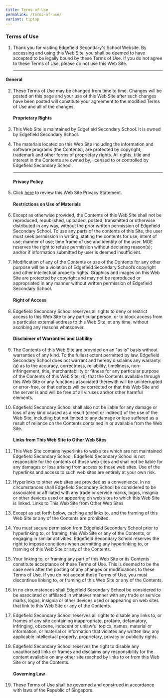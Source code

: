 ```yaml
---
title: Terms of Use
permalink: /terms-of-use/
variant: tiptap
---
```

<h3><strong>Terms of Use</strong></h3>
<ol data-tight="true" class="tight">
<li>
<p>Thank you for visiting Edgefield Secondary's School Website. By accessing
and using this Web Site, you shall be deemed to have accepted to be legally
bound by these Terms of Use. If you do not agree to these Terms of Use,
please do not use this Web Site.</p>
<hr>
</li>
</ol>
<h4><strong>General</strong></h4>
<ol start="2" data-tight="true" class="tight">
<li>
<p>These Terms of Use may be changed from time to time. Changes will be posted
on this page and your use of this Web Site after such changes have been
posted will constitute your agreement to the modified Terms of Use and
all of the changes.</p>
<p></p>
<h4><strong>Proprietary Rights</strong></h4>
</li>
<li>
<p>This Web Site is maintained by Edgefield Secondary School. It is owned
by Edgefield Secondary School.</p>
</li>
<li>
<p>The materials located on this Web Site including the information and software
programs (the Contents), are protected by copyright, trademark and other
forms of proprietary rights. All rights, title and interest in the Contents
are owned by, licensed to or controlled by Edgefield Secondary School.</p>
<hr>
<h4><strong>Privacy Policy</strong></h4>
</li>
<li>
<p>Click <a href="https://staging-lite.d3sl5gjt92kmju.amplifyapp.com/privacy/" rel="noopener noreferrer nofollow" target="_blank">here</a> to
review this Web Site Privacy Statement.</p>
<p></p>
<h4><strong>Restrictions on Use of Materials</strong></h4>
</li>
<li>
<p>Except as otherwise provided, the Contents of this Web Site shall not
be reproduced, republished, uploaded, posted, transmitted or otherwise
distributed in any way, without the prior written permission of Edgefield
Secondary School. To use any parts of the contents of this Site, the user
must seek permission in writing, stating the contents for use; intent of
use; manner of use; time frame of use and identity of the user. MOE reserves
the right to refuse permission without declaring reason(s); and/or if information
submitted by user is deemed insufficient.</p>
</li>
<li>
<p>Modification of any of the Contents or use of the Contents for any other
purpose will be a violation of Edgefield Secondary School’s copyright and
other intellectual property rights. Graphics and images on this Web Site
are protected by copyright and may not be reproduced or appropriated in
any manner without written permission of Edgefield Secondary School.</p>
<p></p>
<h4><strong>Right of Access</strong></h4>
</li>
<li>
<p>Edgefield Secondary School reserves all rights to deny or restrict access
to this Web Site to any particular person, or to block access from a particular
external address to this Web Site, at any time, without ascribing any reasons
whatsoever.</p>
<p></p>
<h4><strong>Disclaimer of Warranties and Liability</strong></h4>
</li>
<li>
<p>The Contents of this Web Site are provided on an "as is" basis without
warranties of any kind. To the fullest extent permitted by law, Edgefield
Secondary School does not warrant and hereby disclaims any warranty: (a)
as to the accuracy, correctness, reliability, timeliness, non-infringement,
title, merchantability or fitness for any particular purpose of the Contents
of this Web Site; (b) that the Contents available through this Web Site
or any functions associated therewith will be uninterrupted or error-free,
or that defects will be corrected or that this Web Site and the server
is and will be free of all viruses and/or other harmful elements.</p>
</li>
<li>
<p>Edgefield Secondary School shall also not be liable for any damage or
loss of any kind caused as a result (direct or indirect) of the use of
the Web Site, including but not limited to any damage or loss suffered
as a result of reliance on the Contents contained in or available from
the Web Site.</p>
<p></p>
<h4><strong>Links from This Web Site to Other Web Sites</strong></h4>
</li>
<li>
<p>This Web Site contains hyperlinks to web sites which are not maintained
Edgefield Secondary School. Edgefield Secondary School is not responsible
for the contents of those web sites and shall not be liable for any damages
or loss arising from access to those web sites. Use of the hyperlinks and
access to such web sites are entirely at your own risk.</p>
</li>
<li>
<p>Hyperlinks to other web sites are provided as a convenience. In no circumstances
shall Edgefield Secondary School be considered to be associated or affiliated
with any trade or service marks, logos, insignia or other devices used
or appearing on web sites to which this Web Site is linked. Links to This
Web Site from Other Web Sites</p>
</li>
<li>
<p>Except as set forth below, caching and links to, and the framing of this
Web Site or any of the Contents are prohibited.</p>
</li>
<li>
<p>You must secure permission from Edgefield Secondary School prior to hyperlinking
to, or framing, this Web Site or any of the Contents, or engaging in similar
activities. Edgefield Secondary School reserves the right to impose conditions
when permitting any hyperlinking to, or framing of this Web Site or any
of the Contents.</p>
</li>
<li>
<p>Your linking to, or framing any part of this Web Site or its Contents
constitute acceptance of these Terms of Use. This is deemed to be the case
even after the posting of any changes or modifications to these Terms of
Use. If you do not accept these Terms of Use, you must discontinue linking
to, or framing of this Web Site or any of the Contents.</p>
</li>
<li>
<p>In no circumstances shall Edgefield Secondary School be considered to
be associated or affiliated in whatever manner with any trade or service
marks, logos, insignia or other devices used or appearing on web sites
that link to this Web Site or any of the Contents.</p>
</li>
<li>
<p>Edgefield Secondary School reserves all rights to disable any links to,
or frames of any site containing inappropriate, profane, defamatory, infringing,
obscene, indecent or unlawful topics, names, material or information, or
material or information that violates any written law, any applicable intellectual
property, proprietary, privacy or publicity rights.</p>
</li>
<li>
<p>Edgefield Secondary School reserves the right to disable any unauthorised
links or frames and disclaims any responsibility for the content available
on any other site reached by links to or from this Web Site or any of the
Contents.</p>
<p></p>
<h4><strong>Governing Law</strong></h4>
</li>
<li>
<p>These Terms of Use shall be governed and construed in accordance with
laws of the Republic of Singapore.</p>
</li>
</ol>
<p></p>